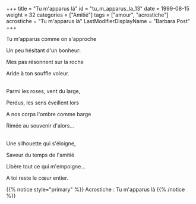 +++
title = "Tu m'apparus là"
id = "tu_m_apparus_la_13"
date = 1999-08-15
weight = 32
categories = ["Amitié"]
tags = ["amour", "acrostiche"]
acrostiche = "Tu m'apparus là"
LastModifierDisplayName = "Barbara Post"
+++

Tu m'apparus comme on s'approche

Un peu hésitant d'un bonheur:

Mes pas résonnent sur la roche

Aride à ton souffle voleur.

 \
Parmi les roses, vent du large,

Perdus, les sens éveillent lors

A nos corps l'ombre comme barge

Rimée au souvenir d'alors...

 \
Une silhouette qui s'éloigne,

Saveur du temps de l'amitié

Libère tout ce qui m'empoigne...

A toi reste le cœur entier.

{{% notice style="primary" %}}
Acrostiche : Tu m'apparus là
{{% /notice %}}
